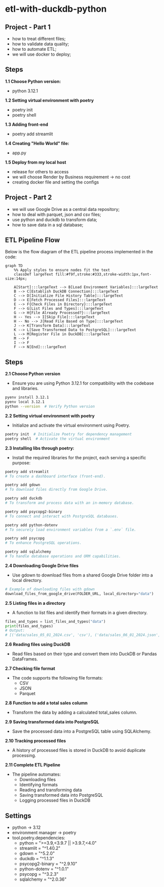 # etl-with-duckdb-python

## Project - Part 1

- how to treat different files;
- how to validate data quality;
- how to automate ETL;
- we will use docker to deploy;


## Steps
**1.1 Choose Python version:**
- python 3.12.1

**1.2 Setting virtual environment with poetry**
- poetry init
- poetry shell

**1.3 Adding front-end**
- poetry add streamlit

**1.4 Creating "Hello World" file:**
- app.py

**1.5 Deploy from my local host**
- release for others to access
- we will choose Render by Business requirement -> no cost
- creating docker file and setting the configs


## Project - Part 2

- we will use Google Drive as a central data repository;
- how to deal with parquet, json and csv files;
- use python and duckdb to transform data;
- how to save data in a sql database;

## ETL Pipeline Flow

Below is the flow diagram of the ETL pipeline process implemented in the code:

```mermaid
graph TD
    %% Apply styles to ensure nodes fit the text
    classDef largeText fill:#f9f,stroke:#333,stroke-width:1px,font-size:14px;

    A[Start]:::largeText --> B[Load Environment Variables]:::largeText
    B --> C[Establish DuckDB Connection]:::largeText
    C --> D[Initialize File History Table]:::largeText
    D --> E[Fetch Processed Files]:::largeText
    E --> F{Check Files in Directory}:::largeText
    F --> G[List Files and Types]:::largeText
    G --> H{File Already Processed?}:::largeText
    H -- Yes --> I[Skip File]:::largeText
    H -- No --> J[Read File Based on Type]:::largeText
    J --> K[Transform Data]:::largeText
    K --> L[Save Transformed Data to PostgreSQL]:::largeText
    L --> M[Register File in DuckDB]:::largeText
    M --> F
    I --> F
    F --> N[End]:::largeText
```

## Steps
**2.1 Choose Python version**
- Ensure you are using Python 3.12.1 for compatibility with the codebase and libraries.

```bash
pyenv install 3.12.1
pyenv local 3.12.1
python --version  # Verify Python version
```

**2.2 Setting virtual environment with poetry**
- Initialize and activate the virtual environment using Poetry.
```bash
poetry init  # Initialize Poetry for dependency management
poetry shell  # Activate the virtual environment
```

**2.3 Installing libs through poetry:**
- Install the required libraries for the project, each serving a specific purpose:
```bash
poetry add streamlit
# To create a dashboard interface (front-end).

poetry add gdown
# To download files directly from Google Drive.

poetry add duckdb
# To transform and process data with an in-memory database.

poetry add psycopg2-binary
# To connect and interact with PostgreSQL databases.

poetry add python-dotenv
# To securely load environment variables from a `.env` file.

poetry add psycopg
# To enhance PostgreSQL operations.

poetry add sqlalchemy
# To handle database operations and ORM capabilities.
```

**2.4 Downloading Google Drive files**
- Use gdown to download files from a shared Google Drive folder into a local directory.
```python
# Example of downloading files with gdown
download_files_from_google_drive(FOLDER_URL, local_directory="data")
```

**2.5 Listing files in a directory**
- A function to list files and identify their formats in a given directory.
```python
files_and_types = list_files_and_types("data")
print(files_and_types)
# Output:
# [('data/sales_05_01_2024.csv', 'csv'), ('data/sales_06_01_2024.json', 'json'), ('data/sales_07_01_2024.parquet', 'parquet')]
```

**2.6 Reading files using DuckDB**
- Read files based on their type and convert them into DuckDB or Pandas DataFrames.

**2.7 Checking file format**
- The code supports the following file formats:
    - CSV
    - JSON
    - Parquet

**2.8 Function to add a total sales column**
- Transform the data by adding a calculated total_sales column.

**2.9 Saving transformed data into PostgreSQL**
- Save the processed data into a PostgreSQL table using SQLAlchemy.

**2.10 Tracking processed files**
- A history of processed files is stored in DuckDB to avoid duplicate processing.

**2.11 Complete ETL Pipeline**
- The pipeline automates:
    - Downloading files
    - Identifying formats
    - Reading and transforming data
    - Saving transformed data into PostgreSQL
    - Logging processed files in DuckDB

## Settings
- python -> 3.12
- environment manager -> poetry
- tool.poetry.dependencies:
    - python = ">=3.9,<3.9.7 || >3.9.7,<4.0"
    - streamlit = "^1.40.2"
    - gdown = "^5.2.0"
    - duckdb = "^1.1.3"
    - psycopg2-binary = "^2.9.10"
    - python-dotenv = "^1.0.1"
    - psycopg = "^3.2.3"
    - sqlalchemy = "^2.0.36"